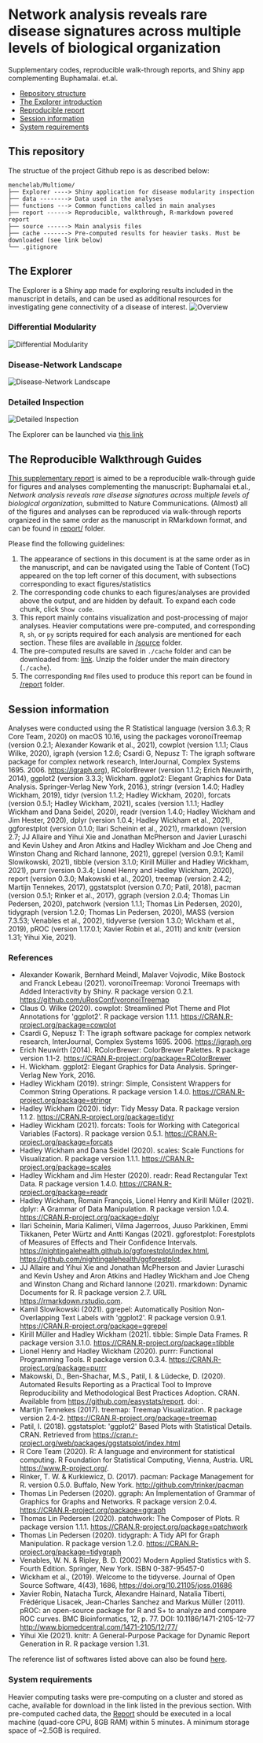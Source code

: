 # Network analysis reveals rare disease signatures across multiple levels of biological organization

Supplementary codes, reproducible walk-through reports, and Shiny app complementing Buphamalai. et.al.

- [Repository structure](#this-repository)
- [The Explorer introduction](#the-explorer)
- [Reproducible report](#the-reproducible-walkthrough-guides)
- [Session information](#session-information)
- [System requirements](#system-requirements)

## This repository
The structue of the project Github repo is as described below:
```
menchelab/Multiome/
├── Explorer ----> Shiny application for disease modularity inspection
├── data --------> Data used in the analyses
├── functions ---> Common functions called in main analyses
├── report ------> Reproducible, walkthrough, R-markdown powered report
├── source ------> Main analysis files
├── cache -------> Pre-computed results for heavier tasks. Must be downloaded (see link below) 
└── .gitignore
```

## The Explorer
The Explorer is a Shiny app made for exploring results included in the manuscript in details, and can be used as additional resources for investigating gene connectivity of a disease of interest.
![Overview](https://github.com/menchelab/MultiOme/blob/main/Explorer/Figs/github/github_readme_overview1.png?raw=true)

### Differential Modularity
![Differential Modularity](https://github.com/menchelab/MultiOme/blob/main/Explorer/Figs/github/github_readme_DiffMod.png?raw=true)


### Disease-Network Landscape
![Disease-Network Landscape](https://github.com/menchelab/MultiOme/blob/main/Explorer/Figs/github/github_readme_Landscape.png?raw=true)


### Detailed Inspection
![Detailed Inspection](https://github.com/menchelab/MultiOme/blob/main/Explorer/Figs/github/github_readme_Inspection.png?raw=true)

The Explorer can be launched via [this link](http://lem.westeurope.cloudapp.azure.com:8880/app/MultiOmeExplorer)

## The Reproducible Walkthrough Guides

[This supplementary report](/report/Supplementary_report.html) is aimed to be a reproducible walk-through guide for figures and analyses complementing the manuscript: Buphamalai et.al., *Network analysis reveals rare disease signatures across multiple levels of biological organization*, submitted to Nature Communications. (Almost) all of the figures and analyses can be reproduced via walk-through reports organized in the same order as the manuscript in RMarkdown format, and can be found in [report/](report) folder. 

Please find the following guidelines:

1. The appearance of sections in this document is at the same order as in the manuscript, and can be navigated using the Table of Content (ToC) appeared on the top left corner of this document, with subsections corresponding to exact figures/statistics 
2. The corresponding code chunks to each figures/analyses are provided above the output, and are hidden by default. To expand each code chunk, click `Show code`.
3. This report mainly contains visualization and post-processing of major analyses. Heavier computations were pre-computed, and corresponding `R`, `sh`, or `py` scripts required for each analysis are mentioned for each section. These files are available in [/source](/source) folder.
4. The pre-computed results are saved in `./cache` folder and can be downloaded from: [link](https://drive.google.com/file/d/1T7tJMojIbELeT-aLOD_Pv639eUgdGqUh/view). Unzip the folder under the main directory (`./cache`). 
5. The corresponding `Rmd` files used to produce this report can be found in [/report](/report) folder.

## Session information

Analyses were conducted using the R Statistical language (version 3.6.3; R Core Team, 2020) on macOS 10.16, using the packages voronoiTreemap (version 0.2.1; Alexander Kowarik et al., 2021), cowplot (version 1.1.1; Claus Wilke, 2020), igraph (version 1.2.6; Csardi G, Nepusz T: The igraph software package for complex network research, InterJournal, Complex Systems 1695. 2006. https://igraph.org), RColorBrewer (version 1.1.2; Erich Neuwirth, 2014), ggplot2 (version 3.3.3; Wickham. ggplot2: Elegant Graphics for Data Analysis. Springer-Verlag New York, 2016.), stringr (version 1.4.0; Hadley Wickham, 2019), tidyr (version 1.1.2; Hadley Wickham, 2020), forcats (version 0.5.1; Hadley Wickham, 2021), scales (version 1.1.1; Hadley Wickham and Dana Seidel, 2020), readr (version 1.4.0; Hadley Wickham and Jim Hester, 2020), dplyr (version 1.0.4; Hadley Wickham et al., 2021), ggforestplot (version 0.1.0; Ilari Scheinin et al., 2021), rmarkdown (version 2.7; JJ Allaire and Yihui Xie and Jonathan McPherson and Javier Luraschi and Kevin Ushey and Aron Atkins and Hadley Wickham and Joe Cheng and Winston Chang and Richard Iannone, 2021), ggrepel (version 0.9.1; Kamil Slowikowski, 2021), tibble (version 3.1.0; Kirill Müller and Hadley Wickham, 2021), purrr (version 0.3.4; Lionel Henry and Hadley Wickham, 2020), report (version 0.3.0; Makowski et al., 2020), treemap (version 2.4.2; Martijn Tennekes, 2017), ggstatsplot (version 0.7.0; Patil, 2018), pacman (version 0.5.1; Rinker et al., 2017), ggraph (version 2.0.4; Thomas Lin Pedersen, 2020), patchwork (version 1.1.1; Thomas Lin Pedersen, 2020), tidygraph (version 1.2.0; Thomas Lin Pedersen, 2020), MASS (version 7.3.53; Venables et al., 2002), tidyverse (version 1.3.0; Wickham et al., 2019), pROC (version 1.17.0.1; Xavier Robin et al., 2011) and knitr (version 1.31; Yihui Xie, 2021).

### References
  - Alexander Kowarik, Bernhard Meindl, Malaver Vojvodic, Mike Bostock and Franck Lebeau (2021). voronoiTreemap: Voronoi Treemaps with Added Interactivity by Shiny. R package version 0.2.1. https://github.com/uRosConf/voronoiTreemap
  - Claus O. Wilke (2020). cowplot: Streamlined Plot Theme and Plot Annotations for 'ggplot2'. R package version 1.1.1. https://CRAN.R-project.org/package=cowplot
  - Csardi G, Nepusz T: The igraph software package for complex network research, InterJournal, Complex Systems 1695. 2006. https://igraph.org
  - Erich Neuwirth (2014). RColorBrewer: ColorBrewer Palettes. R package version 1.1-2. https://CRAN.R-project.org/package=RColorBrewer
  - H. Wickham. ggplot2: Elegant Graphics for Data Analysis. Springer-Verlag New York, 2016.
  - Hadley Wickham (2019). stringr: Simple, Consistent Wrappers for Common String Operations. R package version 1.4.0. https://CRAN.R-project.org/package=stringr
  - Hadley Wickham (2020). tidyr: Tidy Messy Data. R package version 1.1.2. https://CRAN.R-project.org/package=tidyr
  - Hadley Wickham (2021). forcats: Tools for Working with Categorical Variables (Factors). R package version 0.5.1. https://CRAN.R-project.org/package=forcats
  - Hadley Wickham and Dana Seidel (2020). scales: Scale Functions for Visualization. R package version 1.1.1. https://CRAN.R-project.org/package=scales
  - Hadley Wickham and Jim Hester (2020). readr: Read Rectangular Text Data. R package version 1.4.0. https://CRAN.R-project.org/package=readr
  - Hadley Wickham, Romain François, Lionel Henry and Kirill Müller (2021). dplyr: A Grammar of Data Manipulation. R package version 1.0.4. https://CRAN.R-project.org/package=dplyr
  - Ilari Scheinin, Maria Kalimeri, Vilma Jagerroos, Juuso Parkkinen, Emmi Tikkanen, Peter Würtz and Antti Kangas (2021). ggforestplot: Forestplots of Measures of Effects and Their Confidence Intervals. https://nightingalehealth.github.io/ggforestplot/index.html, https://github.com/nightingalehealth/ggforestplot.
  - JJ Allaire and Yihui Xie and Jonathan McPherson and Javier Luraschi and Kevin Ushey and Aron Atkins and Hadley Wickham and Joe Cheng and Winston Chang and Richard Iannone (2021). rmarkdown: Dynamic Documents for R. R package version 2.7. URL https://rmarkdown.rstudio.com.
  - Kamil Slowikowski (2021). ggrepel: Automatically Position Non-Overlapping Text Labels with 'ggplot2'. R package version 0.9.1. https://CRAN.R-project.org/package=ggrepel
  - Kirill Müller and Hadley Wickham (2021). tibble: Simple Data Frames. R package version 3.1.0. https://CRAN.R-project.org/package=tibble
  - Lionel Henry and Hadley Wickham (2020). purrr: Functional Programming Tools. R package version 0.3.4. https://CRAN.R-project.org/package=purrr
  - Makowski, D., Ben-Shachar, M.S., Patil, I. & Lüdecke, D. (2020). Automated Results Reporting as a Practical Tool to Improve Reproducibility and Methodological Best Practices Adoption. CRAN. Available from https://github.com/easystats/report. doi: .
  - Martijn Tennekes (2017). treemap: Treemap Visualization. R package version 2.4-2. https://CRAN.R-project.org/package=treemap
  - Patil, I. (2018). ggstatsplot: 'ggplot2' Based Plots with Statistical Details. CRAN. Retrieved from https://cran.r-project.org/web/packages/ggstatsplot/index.html
  - R Core Team (2020). R: A language and environment for statistical computing. R Foundation for Statistical Computing, Vienna, Austria. URL https://www.R-project.org/.
  - Rinker, T. W. & Kurkiewicz, D. (2017). pacman: Package Management for R. version 0.5.0. Buffalo, New York. http://github.com/trinker/pacman
  - Thomas Lin Pedersen (2020). ggraph: An Implementation of Grammar of Graphics for Graphs and Networks. R package version 2.0.4. https://CRAN.R-project.org/package=ggraph
  - Thomas Lin Pedersen (2020). patchwork: The Composer of Plots. R package version 1.1.1. https://CRAN.R-project.org/package=patchwork
  - Thomas Lin Pedersen (2020). tidygraph: A Tidy API for Graph Manipulation. R package version 1.2.0. https://CRAN.R-project.org/package=tidygraph
  - Venables, W. N. & Ripley, B. D. (2002) Modern Applied Statistics with S. Fourth Edition. Springer, New York. ISBN 0-387-95457-0
  - Wickham et al., (2019). Welcome to the tidyverse. Journal of Open Source Software, 4(43), 1686, https://doi.org/10.21105/joss.01686
  - Xavier Robin, Natacha Turck, Alexandre Hainard, Natalia Tiberti, Frédérique Lisacek, Jean-Charles Sanchez and Markus Müller (2011). pROC: an open-source package for R and S+ to analyze and compare ROC curves. BMC Bioinformatics, 12, p. 77. DOI: 10.1186/1471-2105-12-77 <http://www.biomedcentral.com/1471-2105/12/77/>
  - Yihui Xie (2021). knitr: A General-Purpose Package for Dynamic Report Generation in R. R package version 1.31.


The reference list of softwares listed above can also be found [here](/report/report_session.md).

### System requirements

Heavier computing tasks were pre-computing on a cluster and stored as cache, available for download in the link listed in the previous section. With pre-computed cached data, the [Report](/report/Supplementary_report.Rmd) should be executed in a local machine (quad-core CPU, 8GB RAM) within 5 minutes. A minimum storage space of ~2.5GB is required.




